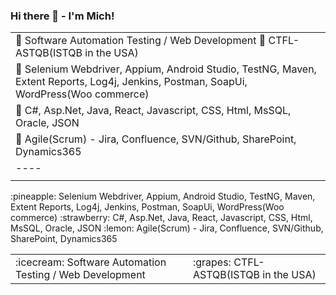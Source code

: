 ### Hi there 👋 -  I'm Mich!

|   |
| ----
|     :icecream: Software Automation Testing / Web Development     :grapes:  CTFL-ASTQB(ISTQB in the USA) 
|     :pineapple: Selenium Webdriver, Appium, Android Studio, TestNG, Maven, Extent Reports, Log4j, Jenkins, Postman, SoapUi, WordPress(Woo commerce)
|     :strawberry:  C#, Asp.Net, Java, React, Javascript, CSS, Html, MsSQL, Oracle, JSON
|     :lemon:   Agile(Scrum) - Jira, Confluence, SVN/Github,  SharePoint, Dynamics365  
| ----
|   |

<table>
  <tr>
    <td>:icecream: Software Automation Testing / Web Development </td> <td>:grapes:  CTFL-ASTQB(ISTQB in the USA) </td>
  </tr>
  <tr> :pineapple: Selenium Webdriver, Appium, Android Studio, TestNG, Maven, Extent Reports, Log4j, Jenkins, Postman, SoapUi, WordPress(Woo commerce)</tr>
  <tr> :strawberry:  C#, Asp.Net, Java, React, Javascript, CSS, Html, MsSQL, Oracle, JSON</tr>
  <tr> :lemon:   Agile(Scrum) - Jira, Confluence, SVN/Github,  SharePoint, Dynamics365  </tr>
</table>
